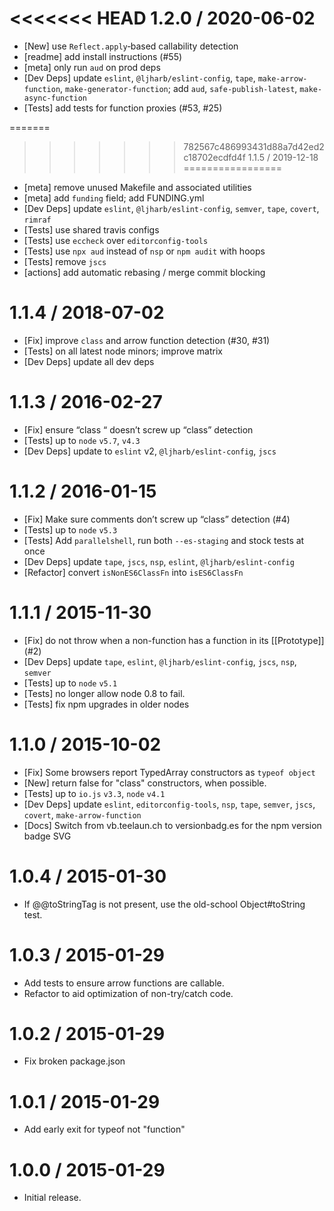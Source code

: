 <<<<<<< HEAD
1.2.0 / 2020-06-02
=================
  * [New] use `Reflect.apply`‑based callability detection
  * [readme] add install instructions (#55)
  * [meta] only run `aud` on prod deps
  * [Dev Deps] update `eslint`, `@ljharb/eslint-config`, `tape`, `make-arrow-function`, `make-generator-function`; add `aud`, `safe-publish-latest`, `make-async-function`
  * [Tests] add tests for function proxies (#53, #25)

=======
>>>>>>> 782567c486993431d88a7d42ed2c18702ecdfd4f
1.1.5 / 2019-12-18
=================
  * [meta] remove unused Makefile and associated utilities
  * [meta] add `funding` field; add FUNDING.yml
  * [Dev Deps] update `eslint`, `@ljharb/eslint-config`, `semver`, `tape`, `covert`, `rimraf`
  * [Tests] use shared travis configs
  * [Tests] use `eccheck` over `editorconfig-tools`
  * [Tests] use `npx aud` instead of `nsp` or `npm audit` with hoops
  * [Tests] remove `jscs`
  * [actions] add automatic rebasing / merge commit blocking

1.1.4 / 2018-07-02
=================
  * [Fix] improve `class` and arrow function detection (#30, #31)
  * [Tests] on all latest node minors; improve matrix
  * [Dev Deps] update all dev deps

1.1.3 / 2016-02-27
=================
  * [Fix] ensure “class “ doesn’t screw up “class” detection
  * [Tests] up to `node` `v5.7`, `v4.3`
  * [Dev Deps] update to `eslint` v2, `@ljharb/eslint-config`, `jscs`

1.1.2 / 2016-01-15
=================
  * [Fix] Make sure comments don’t screw up “class” detection (#4)
  * [Tests] up to `node` `v5.3`
  * [Tests] Add `parallelshell`, run both `--es-staging` and stock tests at once
  * [Dev Deps] update `tape`, `jscs`, `nsp`, `eslint`, `@ljharb/eslint-config`
  * [Refactor] convert `isNonES6ClassFn` into `isES6ClassFn`

1.1.1 / 2015-11-30
=================
  * [Fix] do not throw when a non-function has a function in its [[Prototype]] (#2)
  * [Dev Deps] update `tape`, `eslint`, `@ljharb/eslint-config`, `jscs`, `nsp`, `semver`
  * [Tests] up to `node` `v5.1`
  * [Tests] no longer allow node 0.8 to fail.
  * [Tests] fix npm upgrades in older nodes

1.1.0 / 2015-10-02
=================
  * [Fix] Some browsers report TypedArray constructors as `typeof object`
  * [New] return false for "class" constructors, when possible.
  * [Tests] up to `io.js` `v3.3`, `node` `v4.1`
  * [Dev Deps] update `eslint`, `editorconfig-tools`, `nsp`, `tape`, `semver`, `jscs`, `covert`, `make-arrow-function`
  * [Docs] Switch from vb.teelaun.ch to versionbadg.es for the npm version badge SVG

1.0.4 / 2015-01-30
=================
  * If @@toStringTag is not present, use the old-school Object#toString test.

1.0.3 / 2015-01-29
=================
  * Add tests to ensure arrow functions are callable.
  * Refactor to aid optimization of non-try/catch code.

1.0.2 / 2015-01-29
=================
  * Fix broken package.json

1.0.1 / 2015-01-29
=================
  * Add early exit for typeof not "function"

1.0.0 / 2015-01-29
=================
  * Initial release.

